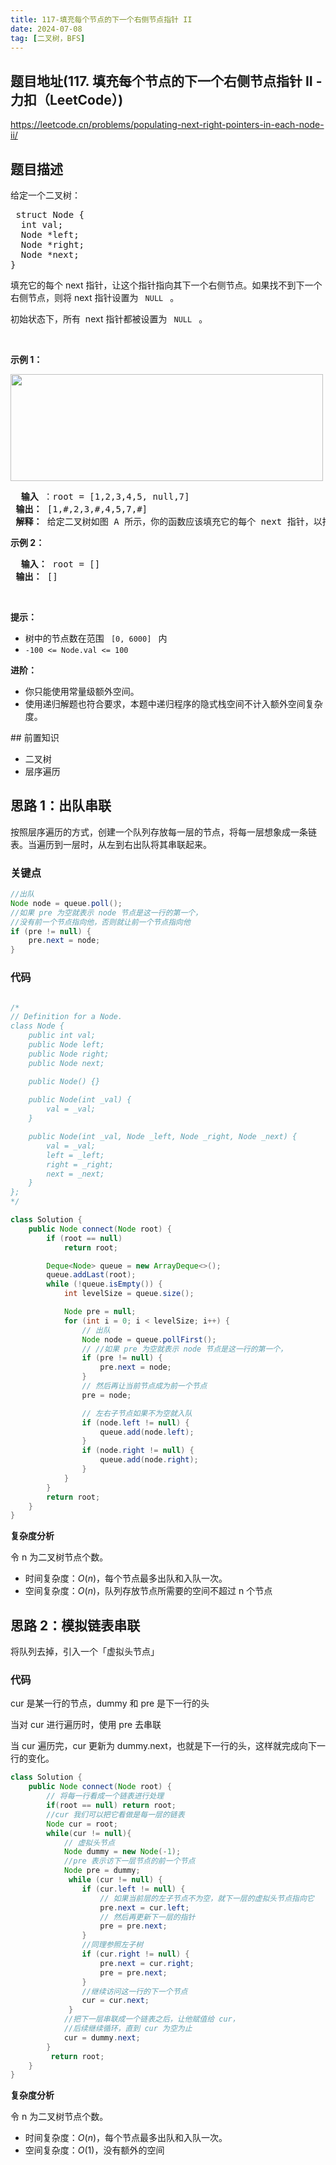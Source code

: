 ```yaml
---
title: 117-填充每个节点的下一个右侧节点指针 II
date: 2024-07-08
tag: [二叉树，BFS]
---
```


## 题目地址(117. 填充每个节点的下一个右侧节点指针 II - 力扣（LeetCode）)

https://leetcode.cn/problems/populating-next-right-pointers-in-each-node-ii/

## 题目描述

<p> 给定一个二叉树：</p>

<pre> struct Node {
  int val;
  Node *left;
  Node *right;
  Node *next;
}</pre>

<p> 填充它的每个 next 指针，让这个指针指向其下一个右侧节点。如果找不到下一个右侧节点，则将 next 指针设置为 <code> NULL </code> 。</p>

<p> 初始状态下，所有&nbsp; next 指针都被设置为 <code> NULL </code> 。</p>

<p>&nbsp; </p>

<p> <strong> 示例 1：</strong> </p>
<img alt="" src="https://assets.leetcode.com/uploads/2019/02/15/117_sample.png" style="width: 500px; height: 171px;">
<pre> <strong> 输入 </strong>：root = [1,2,3,4,5, null,7]
<strong> 输出：</strong> [1,#,2,3,#,4,5,7,#]
<strong> 解释：</strong> 给定二叉树如图 A 所示，你的函数应该填充它的每个 next 指针，以指向其下一个右侧节点，如图 B 所示。序列化输出按层序遍历顺序（由 next 指针连接），'#' 表示每层的末尾。</pre>

<p> <strong class="example"> 示例 2：</strong> </p>

<pre> <strong> 输入：</strong> root = []
<strong> 输出：</strong> []
</pre>

<p>&nbsp; </p>

<p> <strong> 提示：</strong> </p>

<ul>
	<li> 树中的节点数在范围 <code> [0, 6000] </code> 内 </li>
	<li> <code>-100 &lt;= Node.val &lt;= 100 </code> </li>
</ul>

<p> <strong> 进阶：</strong> </p>

<ul>
	<li> 你只能使用常量级额外空间。</li>
	<li> 使用递归解题也符合要求，本题中递归程序的隐式栈空间不计入额外空间复杂度。</li>
</ul>

<ul>
</ul>
## 前置知识

- 二叉树
- 层序遍历

## 思路 1：出队串联

按照层序遍历的方式，创建一个队列存放每一层的节点，将每一层想象成一条链表。当遍历到一层时，从左到右出队将其串联起来。

### 关键点

```java
//出队
Node node = queue.poll();
//如果 pre 为空就表示 node 节点是这一行的第一个，
//没有前一个节点指向他，否则就让前一个节点指向他
if (pre != null) {
    pre.next = node;
}


```

### 代码

```java

/*
// Definition for a Node.
class Node {
    public int val;
    public Node left;
    public Node right;
    public Node next;

    public Node() {}
    
    public Node(int _val) {
        val = _val;
    }

    public Node(int _val, Node _left, Node _right, Node _next) {
        val = _val;
        left = _left;
        right = _right;
        next = _next;
    }
};
*/

class Solution {
    public Node connect(Node root) {
        if (root == null)
            return root;

        Deque<Node> queue = new ArrayDeque<>();
        queue.addLast(root);
        while (!queue.isEmpty()) {
            int levelSize = queue.size();

            Node pre = null;
            for (int i = 0; i < levelSize; i++) {
                // 出队
                Node node = queue.pollFirst();
                // //如果 pre 为空就表示 node 节点是这一行的第一个，
                if (pre != null) {
                    pre.next = node;
                }
                // 然后再让当前节点成为前一个节点
                pre = node;

                // 左右子节点如果不为空就入队
                if (node.left != null) {
                    queue.add(node.left);
                }
                if (node.right != null) {
                    queue.add(node.right);
                }
            }
        }
        return root;
    }
}

```

**复杂度分析**

令 n 为二叉树节点个数。

- 时间复杂度：$O(n)$，每个节点最多出队和入队一次。
- 空间复杂度：$O(n)$，队列存放节点所需要的空间不超过 n 个节点



## 思路 2：模拟链表串联

将队列去掉，引入一个「虚拟头节点」

### 代码

cur 是某一行的节点，dummy 和 pre 是下一行的头

当对 cur 进行遍历时，使用 pre 去串联

当 cur 遍历完，cur 更新为 dummy.next，也就是下一行的头，这样就完成向下一行的变化。

```java
class Solution {
    public Node connect(Node root) {
        // 将每一行看成一个链表进行处理
        if(root == null) return root;
        //cur 我们可以把它看做是每一层的链表
        Node cur = root;
        while(cur != null){
            // 虚拟头节点
            Node dummy = new Node(-1);
            //pre 表示访下一层节点的前一个节点
            Node pre = dummy;
             while (cur != null) {
                if (cur.left != null) {
                    // 如果当前层的左子节点不为空，就下一层的虚拟头节点指向它
                    pre.next = cur.left;
                    // 然后再更新下一层的指针
                    pre = pre.next;
                }
                //同理参照左子树
                if (cur.right != null) {
                    pre.next = cur.right;
                    pre = pre.next;
                }
                //继续访问这一行的下一个节点
                cur = cur.next;
             }
            //把下一层串联成一个链表之后，让他赋值给 cur，
            //后续继续循环，直到 cur 为空为止
            cur = dummy.next;
        }
         return root;
    }
}
```

**复杂度分析**

令 n 为二叉树节点个数。

- 时间复杂度：$O(n)$，每个节点最多出队和入队一次。
- 空间复杂度：$O(1)$，没有额外的空间
